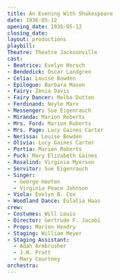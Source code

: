 ```yaml
---
title: An Evening With Shakespeare
date: 1936-05-12
opening_date: 1936-05-12
closing_date:
layout: productions
playbill:
Theatre: Theatre Jacksonville
cast:
- Beatrice: Evelyn Horsch
- Bendedick: Oscar Landgren
- Celia: Louise Bowden
- Epilogue: Barbara Mason
- Fairy: Zenia Davis
- Fairy Dancer: Melba Dutton
- Ferdinand: Neyle Marx
- Messenger: Sue Eigenrauch
- Miranda: Marion Roberts
- Mrs. Ford: Marion Roberts
- Mrs. Page: Lucy Gaines Carter
- Nerissa: Louise Bowden
- Olivia: Lucy Gaines Carter
- Portia: Marion Roberts
- Puck: Mary Elizabeth Gaines
- Rosalind: Virginia Myerson
- Servitor: Sue Eigenrauch
- Singer:
  - George Hooten
  - Virginia Peace Johnson
- Viola: Evelyn B. Cox
- Woodland Dance: Eulalia Haas
crew:
- Costumes: Will Louis
- Director: Gertrude F. Jacobi
- Props: Marion Hendry
- Staging: William Meyer
- Staging Assistant:
  - Adah Armbrusher
  - J.H. Pratt
  - Mary Courtney
orchestra:
---
```


